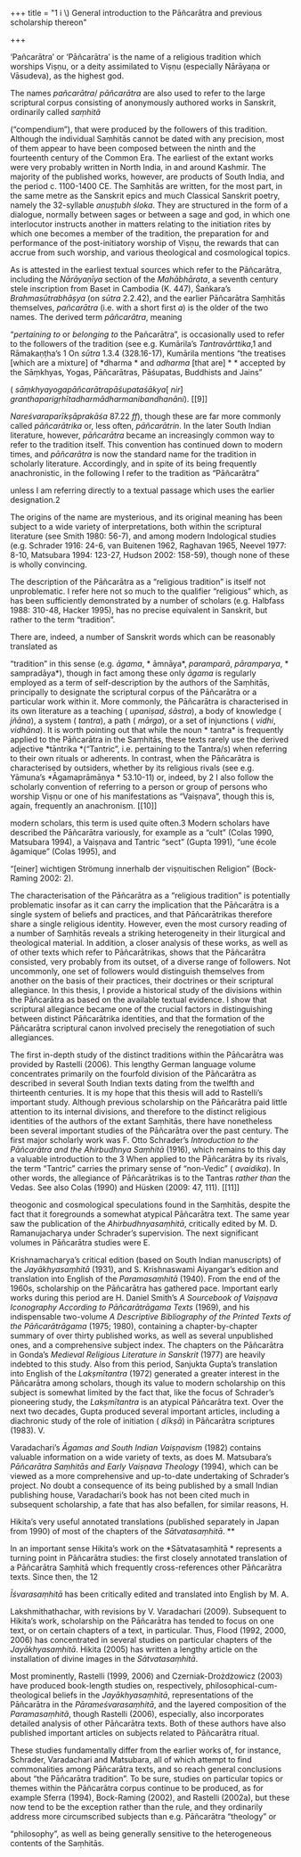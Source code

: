 +++
title = "1 i \\) General introduction to the Pāñcarātra and previous scholarship thereon"

+++

‘Pañcarātra’ or ‘Pāñcarātra’ is the name of a religious tradition which worships Viṣṇu, or a deity assimilated to Viṣṇu \(especially Nārāyaṇa or Vāsudeva\), as the highest god. 

The names *pañcarātra*/ *pāñcarātra* are also used to refer to the large scriptural corpus consisting of anonymously authored works in Sanskrit, ordinarily called *saṃhitā*

\(“compendium”\), that were produced by the followers of this tradition. Although the individual Saṃhitās cannot be dated with any precision, most of them appear to have been composed between the ninth and the fourteenth century of the Common Era. The earliest of the extant works were very probably written in North India, in and around Kashmir. The majority of the published works, however, are products of South India, and the period c. 1100-1400 CE. The Saṃhitās are written, for the most part, in the same metre as the Sanskrit epics and much Classical Sanskrit poetry, namely the 32-syllable *anuṣṭubh* *śloka*. They are structured in the form of a dialogue, normally between sages or between a sage and god, in which one interlocutor instructs another in matters relating to the initiation rites by which one becomes a member of the tradition, the preparation for and performance of the post-initiatory worship of Viṣṇu, the rewards that can accrue from such worship, and various theological and cosmological topics. 

As is attested in the earliest textual sources which refer to the Pāñcarātra, including the *Nārāyaṇīya* section of the *Mahābhārata*, a seventh century stele inscription from Baset in Cambodia \(K. 447\), Śaṅkara’s *Brahmasūtrabhāṣya* \(on *sūtra* 2.2.42\), and the earlier Pāñcarātra Saṃhitās themselves, *pañcarātra* \(i.e. with a short first *a*\) is the older of the two names. The derived term *pāñcarātra*, meaning 

“*pertaining to* or *belonging to* the Pañcarātra”, is occasionally used to refer to the followers of the tradition \(see e.g. Kumārila’s *Tantravārttika*,1 and Rāmakaṇṭha’s 1 On *sūtra* 1.3.4 \(328.16-17\), Kumārila mentions “the treatises \[which are a mixture\] of *dharma * and *adharma* \[that are\] * * accepted by the Sāṃkhyas, Yogas, Pāñcarātras, Pāśupatas, Buddhists and Jains” 

\( *sāṃkhyayogapāñcarātrapāśupataśākya*\[ *nir*\] *granthaparigṛhītadharmādharmanibandhanāni*\). [[9]]

*Nareśvaraparīkṣāprakāśa* 87.22 *ff*\), though these are far more commonly called *pāñcarātrika* or, less often, *pāñcarātrin*. In the later South Indian literature, however, *pāñcarātra* became an increasingly common way to refer to the tradition itself. This convention has continued down to modern times, and *pāñcarātra* is now the standard name for the tradition in scholarly literature. Accordingly, and in spite of its being frequently anachronistic, in the following I refer to the tradition as “Pāñcarātra” 

unless I am referring directly to a textual passage which uses the earlier designation.2 

The origins of the name are mysterious, and its original meaning has been subject to a wide variety of interpretations, both within the scriptural literature \(see Smith 1980: 56-7\), and among modern Indological studies \(e.g. Schrader 1916: 24-6, van Buitenen 1962, Raghavan 1965, Neevel 1977: 8-10, Matsubara 1994: 123-27, Hudson 2002: 158-59\), though none of these is wholly convincing. 

The description of the Pāñcarātra as a “religious tradition” is itself not unproblematic. I refer here not so much to the qualifier “religious” which, as has been sufficiently demonstrated by a number of scholars \(e.g. Halbfass 1988: 310-48, Hacker 1995\), has no precise equivalent in Sanskrit, but rather to the term “tradition”. 

There are, indeed, a number of Sanskrit words which can be reasonably translated as 

“tradition” in this sense \(e.g. *āgama*, * āmnāya*, *paramparā*, *pāramparya*, * sampradāya*\), though in fact among these only *āgama* is regularly employed as a term of self-description by the authors of the Saṃhitās, principally to designate the scriptural corpus of the Pāñcarātra or a particular work within it. More commonly, the Pāñcarātra is characterised in its own literature as a teaching \( *upaniṣad*, *śāstra*\), a body of knowledge \( *jñāna*\), a system \( *tantra*\), a path \( *mārga*\), or a set of injunctions \( *vidhi*, *vidhāna*\). It is worth pointing out that while the noun * tantra* is frequently applied to the Pāñcarātra in the Saṃhitās, these texts rarely use the derived adjective *tāntrika *\(“Tantric”, i.e. pertaining to the Tantra/s\) when referring to their own rituals or adherents. In contrast, when the Pāñcarātra is characterised by outsiders, whether by its religious rivals \(see e.g. Yāmuna’s *Āgamaprāmāṇya * 53.10-11\) or, indeed, by 2 I also follow the scholarly convention of referring to a person or group of persons who worship Viṣṇu or one of his manifestations as “Vaiṣṇava”, though this is, again, frequently an anachronism. [[10]]

modern scholars, this term is used quite often.3 Modern scholars have described the Pāñcarātra variously, for example as a “cult” \(Colas 1990, Matsubara 1994\), a Vaiṣṇava and Tantric “sect” \(Gupta 1991\), “une école âgamique” \(Colas 1995\), and 

“\[einer\] wichtigen Strömung innerhalb der viṣṇuitischen Religion” \(Bock-Raming 2002: 2\). 

The characterisation of the Pāñcarātra as a “religious tradition” is potentially problematic insofar as it can carry the implication that the Pāñcarātra is a single system of beliefs and practices, and that Pāñcarātrikas therefore share a single religious identity. However, even the most cursory reading of a number of Saṃhitās reveals a striking heterogeneity in their liturgical and theological material. In addition, a closer analysis of these works, as well as of other texts which refer to Pāñcarātrikas, shows that the Pāñcarātra consisted, very probably from its outset, of a diverse range of followers. Not uncommonly, one set of followers would distinguish themselves from another on the basis of their practices, their doctrines or their scriptural allegiance. In this thesis, I provide a historical study of the divisions within the Pāñcarātra as based on the available textual evidence. I show that scriptural allegiance became one of the crucial factors in distinguishing between distinct Pāñcarātrika identities, and that the formation of the Pāñcarātra scriptural canon involved precisely the renegotiation of such allegiances. 

The first in-depth study of the distinct traditions within the Pāñcarātra was provided by Rastelli \(2006\). This lengthy German language volume concentrates primarily on the fourfold division of the Pāñcarātra as described in several South Indian texts dating from the twelfth and thirteenth centuries. It is my hope that this thesis will add to Rastelli’s important study. Although previous scholarship on the Pāñcarātra paid little attention to its internal divisions, and therefore to the distinct religious identities of the authors of the extant Saṃhitās, there have nonetheless been several important studies of the Pāñcarātra over the past century. The first major scholarly work was F. Otto Schrader’s *Introduction to the Pāñcarātra and the* *Ahirbudhnya Saṃhitā* \(1916\), which remains to this day a valuable introduction to the 3 When applied to the Pāñcarātra by its rivals, the term “Tantric” carries the primary sense of “non-Vedic” \( *avaidika*\). In other words, the allegiance of Pāñcarātrikas is to the Tantras *rather than* the Vedas. See also Colas \(1990\) and Hüsken \(2009: 47, 111\). [[11]]

theogonic and cosmological speculations found in the Saṃhitās, despite the fact that it foregrounds a somewhat atypical Pāñcarātra text. The same year saw the publication of the *Ahirbudhnyasaṃhitā*, critically edited by M. D. Ramanujacharya under Schrader’s supervision. The next significant volumes in Pāñcarātra studies were E. 

Krishnamacharya’s critical edition \(based on South Indian manuscripts\) of the *Jayākhyasaṃhitā* \(1931\), and S. Krishnaswami Aiyangar’s edition and translation into English of the *Paramasaṃhitā* \(1940\). From the end of the 1960s, scholarship on the Pāñcarātra has gathered pace. Important early works during this period are H. Daniel Smith’s *A Sourcebook of Vaiṣṇava Iconography According to Pāñcarātrāgama Texts* \(1969\), and his indispensable two-volume *A Descriptive Bibliography of the Printed* *Texts of the Pāñcarātrāgama* \(1975; 1980\), containing a chapter-by-chapter summary of over thirty published works, as well as several unpublished ones, and a comprehensive subject index. The chapters on the Pāñcarātra in Gonda’s *Medieval* *Religious Literature in Sanskrit* \(1977\) are heavily indebted to this study. Also from this period, Sanjukta Gupta’s translation into English of the *Lakṣmītantra* \(1972\) generated a greater interest in the Pāñcarātra among scholars, though its value to modern scholarship on this subject is somewhat limited by the fact that, like the focus of Schrader’s pioneering study, the *Lakṣmītantra* is an atypical Pāñcarātra text. Over the next two decades, Gupta produced several important articles, including a diachronic study of the role of initiation \( *dīkṣā*\) in Pāñcarātra scriptures \(1983\). V. 

Varadachari’s *Āgamas and South Indian Vaiṣṇavism* \(1982\) contains valuable information on a wide variety of texts, as does M. Matsubara’s *Pāñcarātra Saṃhitās* *and Early Vaiṣṇava Theology* \(1994\), which can be viewed as a more comprehensive and up-to-date undertaking of Schrader’s project. No doubt a consequence of its being published by a small Indian publishing house, Varadachari’s book has not been cited much in subsequent scholarship, a fate that has also befallen, for similar reasons, H. 

Hikita’s very useful annotated translations \(published separately in Japan from 1990\) of most of the chapters of the *Sātvatasaṃhitā*. **

In an important sense Hikita’s work on the *Sātvatasaṃhitā * represents a turning point in Pāñcarātra studies: the first closely annotated translation of a Pāñcarātra Saṃhitā which frequently cross-references other Pāñcarātra texts. Since then, the 12 

*Īśvarasaṃhitā* has been critically edited and translated into English by M. A. 

Lakshmithathachar, with revisions by V. Varadachari \(2009\). Subsequent to Hikita’s work, scholarship on the Pāñcarātra has tended to focus on one text, or on certain chapters of a text, in particular. Thus, Flood \(1992, 2000, 2006\) has concentrated in several studies on particular chapters of the *Jayākhyasaṃhitā*. Hikita \(2005\) has written a lengthy article on the installation of divine images in the *Sātvatasaṃhitā*. 

Most prominently, Rastelli \(1999, 2006\) and Czerniak-Drożdżowicz \(2003\) have produced book-length studies on, respectively, philosophical-cum-theological beliefs in the *Jayākhyasaṃhitā*, representations of the Pāñcarātra in the *Pārameśvarasaṃhitā*, and the layered composition of the *Paramasaṃhitā*, though Rastelli \(2006\), especially, also incorporates detailed analysis of other Pāñcarātra texts. Both of these authors have also published important articles on subjects related to Pāñcarātra ritual. 

These studies fundamentally differ from the earlier works of, for instance, Schrader, Varadachari and Matsubara, all of which attempt to find commonalities among Pāñcarātra texts, and so reach general conclusions about “the Pāñcarātra tradition”. To be sure, studies on particular topics or themes within the Pāñcarātra corpus continue to be produced, as for example Sferra \(1994\), Bock-Raming \(2002\), and Rastelli \(2002a\), but these now tend to be the exception rather than the rule, and they ordinarily address more circumscribed subjects than e.g. Pāñcarātra “theology” or 

“philosophy”, as well as being generally sensitive to the heterogeneous contents of the Saṃhitās. 
